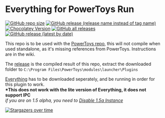 # Everything for PowerToys Run
[![GitHub repo size](https://img.shields.io/github/repo-size/lin-ycv/everythingpowertoys)](#)
[![GitHub release (release name instead of tag name)](https://img.shields.io/github/v/release/lin-ycv/everythingpowertoys?include_prereleases)](https://github.com/lin-ycv/EverythingPowerToys/releases/latest)
[![Chocolatey Version](https://img.shields.io/chocolatey/v/everythingpowertoys)](https://community.chocolatey.org/packages/everythingpowertoys)
[![GitHub all releases](https://img.shields.io/github/downloads/lin-ycv/EverythingPowerToys/total)](https://github.com/lin-ycv/EverythingPowerToys/releases/)
[![GitHub release (latest by date)](https://img.shields.io/github/downloads/lin-ycv/everythingpowertoys/latest/total)](https://github.com/lin-ycv/EverythingPowerToys/releases/latest)


This repo is to be used with the [PowerToys repo](https://github.com/microsoft/PowerToys), this will not compile when used standalone, as it's missing references from PowerToys. Instructions are in the wiki.

The [release](https://github.com/lin-ycv/EverythingPowerToys/releases) is the compiled result of this repo, extract the downloaded folder to `C:\Program Files\PowerToys\modules\launcher\Plugins`

[Everything](https://www.voidtools.com/downloads/) has to be downloaded seperately, and be running in order for this plugin to work.<br>
**\*This does not work with the lite version of Everything, it does not support IPC**<br>
*if you are on 1.5 alpha, you need to [Disable 1.5a Instance](http://www.voidtools.com/forum/viewtopic.php?f=12&t=9799#instance)*


[![Stargazers over time](https://starchart.cc/lin-ycv/EverythingPowerToys.svg)](https://starchart.cc/lin-ycv/EverythingPowerToys)
